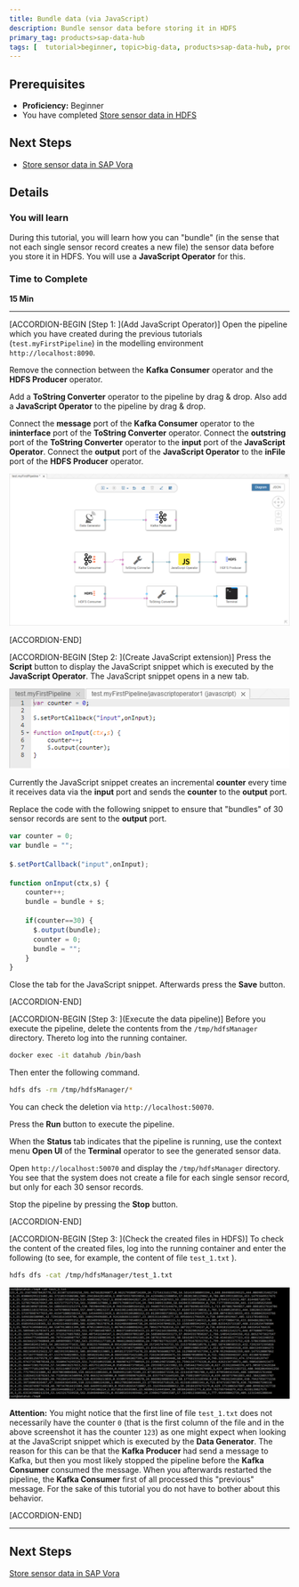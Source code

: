 ```yaml
---
title: Bundle data (via JavaScript)
description: Bundle sensor data before storing it in HDFS
primary_tag: products>sap-data-hub
tags: [  tutorial>beginner, topic>big-data, products>sap-data-hub, products>sap-vora ]
---
```


## Prerequisites  
 - **Proficiency:** Beginner
 - You have completed [Store sensor data in HDFS](http://www.sap.com/developer/tutorials/datahub-pipelines-storeinhdfs.html)

## Next Steps
- [Store sensor data in SAP Vora](http://www.sap.com/developer/tutorials/datahub-pipelines-storeinvora.html)

## Details
### You will learn  
During this tutorial, you will learn how you can "bundle" (in the sense that not each single sensor record creates a new file) the sensor data before you store it in HDFS. You will use a **JavaScript Operator** for this.

### Time to Complete
**15 Min**

---

[ACCORDION-BEGIN [Step 1: ](Add JavaScript Operator)]
Open the pipeline which you have created during the previous tutorials (`test.myFirstPipeline`) in the modelling environment `http://localhost:8090`.

Remove the connection between the **Kafka Consumer** operator and the **HDFS Producer** operator.

Add a **ToString Converter** operator to the pipeline by drag & drop. Also add a **JavaScript Operator** to the pipeline by drag & drop.

Connect the **message** port of the **Kafka Consumer** operator to the **ininterface** port of the **ToString Converter** operator.
Connect the **outstring** port of the **ToString Converter** operator to the **input** port of the **JavaScript Operator**.
Connect the **output** port of the **JavaScript Operator** to the **inFile** port of the **HDFS Producer** operator.

![picture_01](./datahub-pipelines-bundledata_01.png)  

[ACCORDION-END]

[ACCORDION-BEGIN [Step 2: ](Create JavaScript extension)]
Press the **Script** button to display the JavaScript snippet which is executed by the **JavaScript Operator**. The JavaScript snippet opens in a new tab.

![picture_02](./datahub-pipelines-bundledata_02.png)  

Currently the JavaScript snippet creates an incremental **counter** every time it receives data via the **input** port and sends the **counter** to the **output** port.

Replace the code with the following snippet to ensure that "bundles" of 30 sensor records are sent to the **output** port.

```javascript
var counter = 0;
var bundle = "";

$.setPortCallback("input",onInput);

function onInput(ctx,s) {
    counter++;
    bundle = bundle + s;

    if(counter==30) {
      $.output(bundle);
      counter = 0;
      bundle = "";
    }
}
```

Close the tab for the JavaScript snippet. Afterwards press the **Save** button.

[ACCORDION-END]

[ACCORDION-BEGIN [Step 3: ](Execute the data pipeline)]
Before you execute the pipeline, delete the contents from the `/tmp/hdfsManager` directory. Thereto log into the running container.

```sh
docker exec -it datahub /bin/bash
```

Then enter the following command.

```sh
hdfs dfs -rm /tmp/hdfsManager/*
```

You can check the deletion via `http://localhost:50070`.

Press the **Run** button to execute the pipeline.

When the **Status** tab indicates that the pipeline is running, use the context menu **Open UI** of the **Terminal** operator to see the generated sensor data.

Open `http://localhost:50070` and display the `/tmp/hdfsManager` directory. You see that the system does not create a file for each single sensor record, but only for each 30 sensor records.

Stop the pipeline by pressing the **Stop** button.

[ACCORDION-END]

[ACCORDION-BEGIN [Step 3: ](Check the created files in HDFS)]
To check the content of the created files, log into the running container and enter the following (to see, for example, the content of file `test_1.txt` ).

```sh
hdfs dfs -cat /tmp/hdfsManager/test_1.txt
```

![picture_03](./datahub-pipelines-bundledata_03.png)  

**Attention:** You might notice that the first line of file `test_1.txt` does not necessarily have the counter `0` (that is the first column of the file and in the above screenshot it has the counter `123`) as one might expect when looking at the JavaScript snippet which is executed by the **Data Generator**. The reason for this can be that the **Kafka Producer** had send a message to Kafka, but then you most likely stopped the pipeline before the **Kafka Consumer** consumed the message. When you afterwards restarted the pipeline, the **Kafka Consumer** first of all processed this "previous" message. For the sake of this tutorial you do not have to bother about this behavior.

[ACCORDION-END]

---

## Next Steps
[Store sensor data in SAP Vora](http://www.sap.com/developer/tutorials/datahub-pipelines-storeinvora.html)
